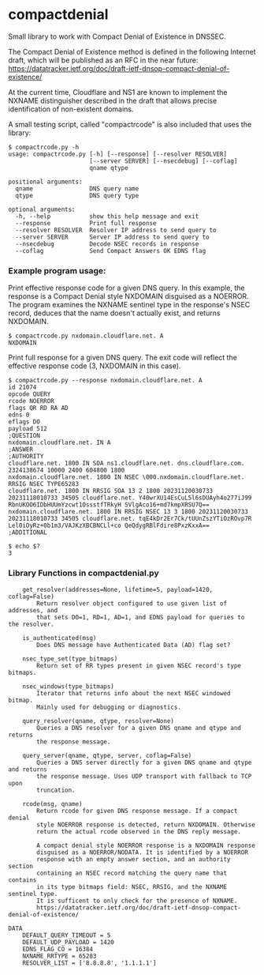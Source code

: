 # compactdenial
Small library to work with Compact Denial of Existence in DNSSEC.

The Compact Denial of Existence method is defined in the following
Internet draft, which will be published as an RFC in the near
future: https://datatracker.ietf.org/doc/draft-ietf-dnsop-compact-denial-of-existence/

At the current time, Cloudflare and NS1 are known to implement the NXNAME
distinguisher described in the draft that allows precise identification of
non-existent domains.

A small testing script, called "compactrcode" is also included that uses the library:

```
$ compactrcode.py -h
usage: compactrcode.py [-h] [--response] [--resolver RESOLVER]
                       [--server SERVER] [--nsecdebug] [--coflag]
                       qname qtype

positional arguments:
  qname                DNS query name
  qtype                DNS query type

optional arguments:
  -h, --help           show this help message and exit
  --response           Print full response
  --resolver RESOLVER  Resolver IP address to send query to
  --server SERVER      Server IP address to send query to
  --nsecdebug          Decode NSEC records in response
  --coflag             Send Compact Answers OK EDNS flag
```

### Example program usage:

Print effective response code for a given DNS query. In this example,
the response is a Compact Denial style NXDOMAIN disguised as a NOERROR.
The program examines the NXNAME sentinel type in the response's NSEC
record, deduces that the name doesn't actually exist, and returns
NXDOMAIN.

```
$ compactrcode.py nxdomain.cloudflare.net. A
NXDOMAIN
```

Print full response for a given DNS query. The exit code will reflect the effective response code (3, NXDOMAIN in this case).

```
$ compactrcode.py --response nxdomain.cloudflare.net. A
id 21074
opcode QUERY
rcode NOERROR
flags QR RD RA AD
edns 0
eflags DO
payload 512
;QUESTION
nxdomain.cloudflare.net. IN A
;ANSWER
;AUTHORITY
cloudflare.net. 1800 IN SOA ns1.cloudflare.net. dns.cloudflare.com. 2324138674 10000 2400 604800 1800
nxdomain.cloudflare.net. 1800 IN NSEC \000.nxdomain.cloudflare.net. RRSIG NSEC TYPE65283
cloudflare.net. 1800 IN RRSIG SOA 13 2 1800 20231120030733 20231118010733 34505 cloudflare.net. Y40wrXU14EsCuL5l6sDUAyh4o277iJ99 RbnUKOO6IDbHUUmYzcwt1OssstfTRkyH SVlgAco16+md7kmpXRSU7Q==
nxdomain.cloudflare.net. 1800 IN RRSIG NSEC 13 3 1800 20231120030733 20231118010733 34505 cloudflare.net. tqE4kDr2Er7Ck/tUUnZszYTiOzROvp7R Lel0iOyRz+0b1m3/VAJKzXBCBNCLl+co QeQdygRBlFdire8PxzKxxA==
;ADDITIONAL

$ echo $?
3
```

### Library Functions in compactdenial.py

```
    get_resolver(addresses=None, lifetime=5, payload=1420, coflag=False)
        Return resolver object configured to use given list of addresses, and
        that sets DO=1, RD=1, AD=1, and EDNS payload for queries to the resolver.

    is_authenticated(msg)
        Does DNS message have Authenticated Data (AD) flag set?

    nsec_type_set(type_bitmaps)
        Return set of RR types present in given NSEC record's type bitmaps.

    nsec_windows(type_bitmaps)
        Iterator that returns info about the next NSEC windowed bitmap.
        Mainly used for debugging or diagnostics.

    query_resolver(qname, qtype, resolver=None)
        Queries a DNS resolver for a given DNS qname and qtype and returns
        the response message.

    query_server(qname, qtype, server, coflag=False)
        Queries a DNS server directly for a given DNS qname and qtype and returns
        the response message. Uses UDP transport with fallback to TCP upon
        truncation.

    rcode(msg, qname)
        Return rcode for given DNS response message. If a compact denial
        style NOERROR response is detected, return NXDOMAIN. Otherwise
        return the actual rcode observed in the DNS reply message.

        A compact denial style NOERROR response is a NXDOMAIN response
        disguised as a NOERROR/NODATA. It is identified by a NOERROR
        response with an empty answer section, and an authority section
        containing an NSEC record matching the query name that contains
        in its type bitmaps field: NSEC, RRSIG, and the NXNAME sentinel type.
        It is sufficent to only check for the presence of NXNAME.
        https://datatracker.ietf.org/doc/draft-ietf-dnsop-compact-denial-of-existence/

DATA
    DEFAULT_QUERY_TIMEOUT = 5
    DEFAULT_UDP_PAYLOAD = 1420
    EDNS_FLAG_CO = 16384
    NXNAME_RRTYPE = 65283
    RESOLVER_LIST = ['8.8.8.8', '1.1.1.1']
```
